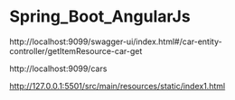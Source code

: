 # Spring_Boot_AngularJs
http://localhost:9099/swagger-ui/index.html#/car-entity-controller/getItemResource-car-get

http://localhost:9099/cars

http://127.0.0.1:5501/src/main/resources/static/index1.html
